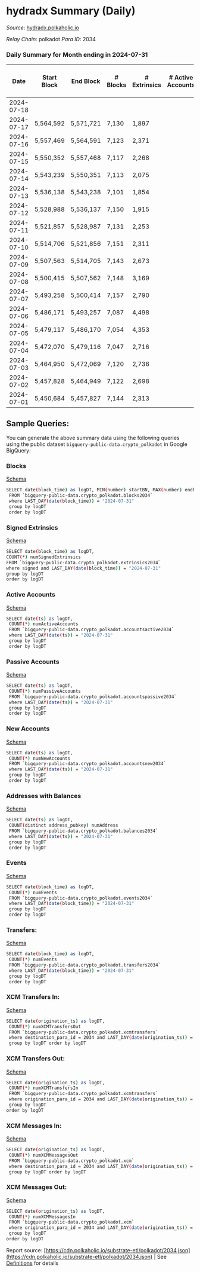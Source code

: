 # hydradx Summary (Daily)

_Source_: [hydradx.polkaholic.io](https://hydradx.polkaholic.io)

*Relay Chain*: polkadot
*Para ID*: 2034



### Daily Summary for Month ending in 2024-07-31


| Date    | Start Block | End Block | # Blocks | # Extrinsics | # Active Accounts | # Passive Accounts | # New Accounts | # Addresses | # Events  | # Transfers ($USD) | # XCM Transfers In ($USD) | # XCM Transfers Out ($USD) | # XCM In | # XCM Out | Issues |
|---------|-------------|-----------|----------|--------------|-------------------|--------------------|----------------|-------------|-----------|--------------------|---------------------------|----------------------------|----------|-----------|--------|
| 2024-07-18 |  |  |  |  |  |  |  |  |  |   |   |   |  |  |  |
| 2024-07-17 | 5,564,592 | 5,571,721 | 7,130 | 1,897 |  |  |  | 36,864 | 112,614 | 18,797  |   |   |  |  |  |
| 2024-07-16 | 5,557,469 | 5,564,591 | 7,123 | 2,371 |  |  |  | 36,833 | 122,906 | 20,868  |   |   |  |  |  |
| 2024-07-15 | 5,550,352 | 5,557,468 | 7,117 | 2,268 |  |  |  | 36,810 | 118,867 | 19,666  |   |   |  |  |  |
| 2024-07-14 | 5,543,239 | 5,550,351 | 7,113 | 2,075 |  |  |  | 36,778 | 111,530 | 18,421  |   |   |  |  |  |
| 2024-07-13 | 5,536,138 | 5,543,238 | 7,101 | 1,854 |  |  |  | 36,748 | 105,201 | 17,100  |   |   |  |  |  |
| 2024-07-12 | 5,528,988 | 5,536,137 | 7,150 | 1,915 |  |  |  | 36,711 | 109,900 | 18,216  |   |   |  |  |  |
| 2024-07-11 | 5,521,857 | 5,528,987 | 7,131 | 2,253 |  |  |  | 36,687 | 119,517 | 19,920  |   |   |  |  |  |
| 2024-07-10 | 5,514,706 | 5,521,856 | 7,151 | 2,311 |  |  |  | 36,653 | 118,563 | 19,674  |   |   |  |  |  |
| 2024-07-09 | 5,507,563 | 5,514,705 | 7,143 | 2,673 |  |  |  |  | 123,486 | 20,480  |   |   |  |  |  |
| 2024-07-08 | 5,500,415 | 5,507,562 | 7,148 | 3,169 |  |  |  |  | 141,618 | 24,170  |   |   |  |  |  |
| 2024-07-07 | 5,493,258 | 5,500,414 | 7,157 | 2,790 |  |  |  |  | 130,669 | 21,948  |   |   |  |  |  |
| 2024-07-06 | 5,486,171 | 5,493,257 | 7,087 | 4,498 |  |  |  |  | 175,778 | 29,665  |   |   |  |  |  |
| 2024-07-05 | 5,479,117 | 5,486,170 | 7,054 | 4,353 |  |  |  |  | 171,398 | 29,118  |   |   |  |  |  |
| 2024-07-04 | 5,472,070 | 5,479,116 | 7,047 | 2,716 |  |  |  |  | 132,141 | 22,224  |   |   |  |  |  |
| 2024-07-03 | 5,464,950 | 5,472,069 | 7,120 | 2,736 |  |  |  |  | 129,341 | 21,361  |   |   |  |  |  |
| 2024-07-02 | 5,457,828 | 5,464,949 | 7,122 | 2,698 |  |  |  |  | 124,705 | 20,489  |   |   |  |  |  |
| 2024-07-01 | 5,450,684 | 5,457,827 | 7,144 | 2,313 |  |  |  |  | 120,196 | 20,051  |   |   |  |  |  |

## Sample Queries:
You can generate the above summary data using the following queries using the public dataset `bigquery-public-data.crypto_polkadot` in Google BigQuery:


### Blocks 

[Schema](https://github.com/colorfulnotion/substrate-etl/blob/main/schema/blocks.json)

```bash
SELECT date(block_time) as logDT, MIN(number) startBN, MAX(number) endBN, COUNT(*) numBlocks 
 FROM `bigquery-public-data.crypto_polkadot.blocks2034`  
 where LAST_DAY(date(block_time)) = "2024-07-31" 
 group by logDT 
 order by logDT
```

### Signed Extrinsics 

[Schema](https://github.com/colorfulnotion/substrate-etl/blob/main/schema/extrinsics.json)

```bash
SELECT date(block_time) as logDT, 
COUNT(*) numSignedExtrinsics 
FROM `bigquery-public-data.crypto_polkadot.extrinsics2034`  
where signed and LAST_DAY(date(block_time)) = "2024-07-31" 
group by logDT 
order by logDT
```

### Active Accounts 

[Schema](https://github.com/colorfulnotion/substrate-etl/blob/main/schema/accountsactive.json)

```bash
SELECT date(ts) as logDT, 
 COUNT(*) numActiveAccounts 
 FROM `bigquery-public-data.crypto_polkadot.accountsactive2034` 
 where LAST_DAY(date(ts)) = "2024-07-31" 
 group by logDT 
 order by logDT
```

### Passive Accounts 

[Schema](https://github.com/colorfulnotion/substrate-etl/blob/main/schema/accountspassive.json)

```bash
SELECT date(ts) as logDT, 
 COUNT(*) numPassiveAccounts 
 FROM `bigquery-public-data.crypto_polkadot.accountspassive2034` 
 where LAST_DAY(date(ts)) = "2024-07-31" 
 group by logDT 
 order by logDT
```

### New Accounts 

[Schema](https://github.com/colorfulnotion/substrate-etl/blob/main/schema/accountsnew.json)

```bash
SELECT date(ts) as logDT, 
 COUNT(*) numNewAccounts 
 FROM `bigquery-public-data.crypto_polkadot.accountsnew2034` 
 where LAST_DAY(date(ts)) = "2024-07-31" 
 group by logDT
 order by logDT
```

### Addresses with Balances 

[Schema](https://github.com/colorfulnotion/substrate-etl/blob/main/schema/balances.json)

```bash
SELECT date(ts) as logDT,
 COUNT(distinct address_pubkey) numAddress 
 FROM `bigquery-public-data.crypto_polkadot.balances2034` 
 where LAST_DAY(date(ts)) = "2024-07-31" 
 group by logDT 
 order by logDT
```

### Events 

[Schema](https://github.com/colorfulnotion/substrate-etl/blob/main/schema/events.json)

```bash
SELECT date(block_time) as logDT, 
 COUNT(*) numEvents 
 FROM `bigquery-public-data.crypto_polkadot.events2034` 
 where LAST_DAY(date(block_time)) = "2024-07-31" 
 group by logDT 
 order by logDT
```

### Transfers:

[Schema](https://github.com/colorfulnotion/substrate-etl/blob/main/schema/transfers.json)

```bash
SELECT date(block_time) as logDT, 
 COUNT(*) numEvents 
 FROM `bigquery-public-data.crypto_polkadot.transfers2034` 
 where LAST_DAY(date(block_time)) = "2024-07-31" 
 group by logDT 
 order by logDT
```

### XCM Transfers In: 

[Schema](https://github.com/colorfulnotion/substrate-etl/blob/main/schema/xcmtransfers.json)

```bash
SELECT date(origination_ts) as logDT, 
 COUNT(*) numXCMTransfersOut 
 FROM `bigquery-public-data.crypto_polkadot.xcmtransfers` 
 where destination_para_id = 2034 and LAST_DAY(date(origination_ts)) = "2024-07-31" 
 group by logDT order by logDT
```

### XCM Transfers Out: 

[Schema](https://github.com/colorfulnotion/substrate-etl/blob/main/schema/xcmtransfers.json)

```bash
SELECT date(origination_ts) as logDT, 
 COUNT(*) numXCMTransfersIn 
 FROM `bigquery-public-data.crypto_polkadot.xcmtransfers` 
 where origination_para_id = 2034 and LAST_DAY(date(origination_ts)) = "2024-07-31" 
 group by logDT 
order by logDT
```

### XCM Messages In: 

[Schema](https://github.com/colorfulnotion/substrate-etl/blob/main/schema/xcm.json)

```bash
SELECT date(origination_ts) as logDT, 
 COUNT(*) numXCMMessagesOut 
 FROM `bigquery-public-data.crypto_polkadot.xcm` 
 where destination_para_id = 2034 and LAST_DAY(date(origination_ts)) = "2024-07-31" 
 group by logDT order by logDT
```

### XCM Messages Out: 

[Schema](https://github.com/colorfulnotion/substrate-etl/blob/main/schema/xcm.json)

```bash
SELECT date(origination_ts) as logDT, 
 COUNT(*) numXCMMessagesIn 
 FROM `bigquery-public-data.crypto_polkadot.xcm` 
 where origination_para_id = 2034 and LAST_DAY(date(origination_ts)) = "2024-07-31" 
 group by logDT 
order by logDT
```


Report source: [https://cdn.polkaholic.io/substrate-etl/polkadot/2034.json](https://cdn.polkaholic.io/substrate-etl/polkadot/2034.json) | See [Definitions](/DEFINITIONS.md) for details
